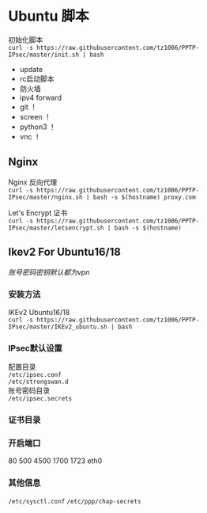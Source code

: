 # Ubuntu 脚本 #
初始化脚本  
`curl -s https://raw.githubusercontent.com/tz1006/PPTP-IPsec/master/init.sh | bash` 
* update
* rc启动脚本
* 防火墙
* ipv4 forward
* git ！
* screen ！
* python3 ！
* vnc ！


## Nginx ##
Nginx 反向代理   
`curl -s https://raw.githubusercontent.com/tz1006/PPTP-IPsec/master/nginx.sh | bash -s $(hostname) proxy.com` 

Let's Encrypt 证书   
`curl -s https://raw.githubusercontent.com/tz1006/PPTP-IPsec/master/letsencrypt.sh | bash -s $(hostname)` 

## Ikev2 For Ubuntu16/18 ##
*账号密码密钥默认都为vpn*
### 安装方法 ###
IKEv2 Ubuntu16/18  
`curl -s https://raw.githubusercontent.com/tz1006/PPTP-IPsec/master/IKEv2_ubuntu.sh | bash`  

### IPsec默认设置 ###
配置目录  
`/etc/ipsec.conf`  
`/etc/strongswan.d`  
账号密码目录  
`/etc/ipsec.secrets`  
### 证书目录 ###
### 开启端口 ###
80
500
4500
1700
1723
eth0  
### 其他信息 ###
`/etc/sysctl.conf`
`/etc/ppp/chap-secrets`

